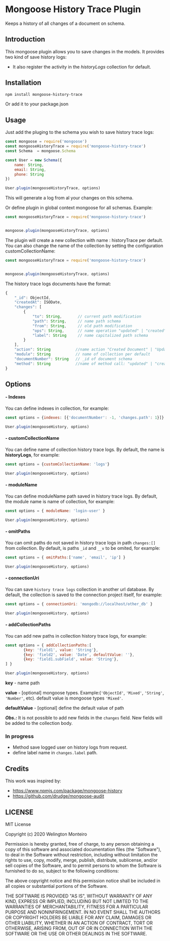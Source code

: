 # Mongoose History Trace Plugin

Keeps a history of all changes of a document on schema.

## Introduction

This mongoose plugin allows you to save changes in the models. It provides two kind of save history logs:

* It also register the activity in the *historyLogs* collection for default.

## Installation

```bash
npm install mongoose-history-trace
```

Or add it to your package.json

## Usage

Just add the pluging to the schema you wish to save history trace logs:

```javascript
const mongoose = require('mongoose')
const mongooseHistoryTrace = require('mongoose-history-trace')
const Schema  = mongoose.Schema

const User = new Schema({
    name: String, 
    email: String,
    phone: String
})

User.plugin(mongooseHistoryTrace, options)
```
This will generate a log from al your changes on this schema.

Or define plugin in global context mongoose for all schemas. Example:

```javascript
const mongooseHistoryTrace = require('mongoose-history-trace')


mongoose.plugin(mongooseHistoryTrace, options)
```
The plugin will create a new collection with name : historyTrace per default. 
You can also change the name of the collection by setting the configuration customCollectionName:

```javascript
const mongooseHistoryTrace = require('mongoose-history-trace')


mongoose.plugin(mongooseHistoryTrace, options)
```
The history trace logs documents have the format:


```javascript
{
    "_id": ObjectId,
    "createdAt": ISODate,
    "changes": [ 
        {
            "to": String,       // current path modification
            "path": String,     // name path schema
            "from": String,     // old path modification
            "ops": String,      // name operation "updated" | "created" | "deleted",
            "label": String     // name capitalized path schema 
        }
    ],
    "action": String           //name action "Created Document" | "Updated Document" | "Removed Document",
    "module": String           // name of collection per default
    "documentNumber": String   // _id of document schema
    "method": String           //name of method call: "updated" | "created" | "deleted"
}
```
## Options
#### - Indexes
You can define indexes in collection, for example:

```javascript
const options = {indexes: [{'documentNumber': -1, 'changes.path': 1}]}

User.plugin(mongooseHistory, options)
```

#### - customCollectionName
You can define name of collection history trace logs.
By default, the name is **historyLogs**, for example:

```javascript
const options = {customCollectionName: 'logs'}

User.plugin(mongooseHistory, options)
```

#### - moduleName
You can define moduleName path saved in history trace logs.
By default, the module name is name of collection, for example:

```javascript
const options = { moduleName: 'login-user' }

User.plugin(mongooseHistory, options)
```

#### - omitPaths
You can omit paths do not saved in history trace logs in path `changes:[]` from collection.
By default, is paths `_id` and `__v` to be omited, for example:

```javascript
const options = { omitPaths:['name', 'email', 'ip'] }

User.plugin(mongooseHistory, options)
```

#### - connectionUri
You can save `history trace logs` collection in another url database.
By default, the collection is saved to the connection project itself, for example:

```javascript
const options = { connectionUri: 'mongodb://localhost/other_db' }

User.plugin(mongooseHistory, options)
```

#### - addCollectionPaths
You can add new paths in collection history trace logs, for example:

```javascript
const options = { addCollectionPaths:[
        {key: 'field1', value: 'String'},
        {key: 'field2', value: 'Date', defaultValue: ''},
        {key: 'field1.subField', value: 'String'},         
] }

User.plugin(mongooseHistory, options)
```
**key** - name path

**value** - [optional] mongoose types. Example:(`'ObjectId'`, `'Mixed'`, `'String'`, `'Number'`, etc).
default value is mongoose types `'Mixed'`.

**defaultValue** - [optional] define the default value of path

_**Obs.:**_ It is not possible to add new fields in the `changes` field. New fields will be added to the collection body.


### In progress

* Method save logged user on history logs from request.
* define label name in ```changes.label``` path.


## Credits

This work was inspired by:

* https://www.npmjs.com/package/mongoose-history
* https://github.com/drudge/mongoose-audit


## LICENSE
MIT License

Copyright (c) 2020 Welington Monteiro

Permission is hereby granted, free of charge, to any person obtaining a copy
of this software and associated documentation files (the "Software"), to deal
in the Software without restriction, including without limitation the rights
to use, copy, modify, merge, publish, distribute, sublicense, and/or sell
copies of the Software, and to permit persons to whom the Software is
furnished to do so, subject to the following conditions:

The above copyright notice and this permission notice shall be included in all
copies or substantial portions of the Software.

THE SOFTWARE IS PROVIDED "AS IS", WITHOUT WARRANTY OF ANY KIND, EXPRESS OR
IMPLIED, INCLUDING BUT NOT LIMITED TO THE WARRANTIES OF MERCHANTABILITY,
FITNESS FOR A PARTICULAR PURPOSE AND NONINFRINGEMENT. IN NO EVENT SHALL THE
AUTHORS OR COPYRIGHT HOLDERS BE LIABLE FOR ANY CLAIM, DAMAGES OR OTHER
LIABILITY, WHETHER IN AN ACTION OF CONTRACT, TORT OR OTHERWISE, ARISING FROM,
OUT OF OR IN CONNECTION WITH THE SOFTWARE OR THE USE OR OTHER DEALINGS IN THE
SOFTWARE.
